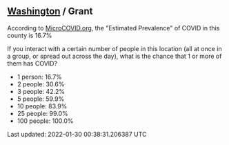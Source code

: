 
## [Washington](/united-states/washington) / Grant

According to [MicroCOVID.org](http://microcovid.org),
the "Estimated Prevalence" of COVID in this county is 16.7%

If you interact with a certain number of people in this location
(all at once in a group, or spread out across the day), what is the chance that
1 or more of them has COVID?

- 1 person: 16.7%
- 2 people: 30.6%
- 3 people: 42.2%
- 5 people: 59.9%
- 10 people: 83.9%
- 25 people: 99.0%
- 100 people: 100.0%

Last updated: 2022-01-30 00:38:31.206387 UTC

